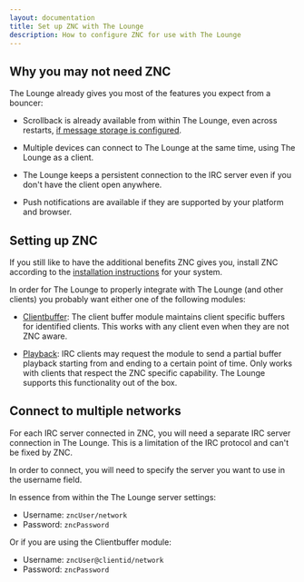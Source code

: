 ```yaml
---
layout: documentation
title: Set up ZNC with The Lounge
description: How to configure ZNC for use with The Lounge
---
```


## Why you may not need ZNC
The Lounge already gives you most of the features you expect from a bouncer:

- Scrollback is already available from within The Lounge, even across restarts, [if message storage is configured](/docs/configuration#messagestorage).

- Multiple devices can connect to The Lounge at the same time, using The Lounge as a client.

- The Lounge keeps a persistent connection to the IRC server even if you don't have the client open anywhere.

- Push notifications are available if they are supported by your platform and browser.

## Setting up ZNC
If you still like to have the additional benefits ZNC gives you, install ZNC according to the [installation instructions](https://wiki.ZNC.in/Installation) for your system.

In order for The Lounge to properly integrate with The Lounge (and other clients) you probably want either one of the following modules:

 - [Clientbuffer](https://wiki.znc.in/Clientbuffer): The client buffer module maintains client specific buffers for identified clients. This works with any client even when they are not ZNC aware.

 - [Playback](https://wiki.znc.in/Playback): IRC clients may request the module to send a partial buffer playback starting from and ending to a certain point of time. Only works with clients that respect the ZNC specific capability. The Lounge supports this functionality out of the box.

## Connect to multiple networks
For each IRC server connected in ZNC, you will need a separate IRC server connection in The Lounge.
This is a limitation of the IRC protocol and can't be fixed by ZNC.

In order to connect, you will need to specify the server you want to use in the username field.

In essence from within the The Lounge server settings:
- Username: `zncUser/network`
- Password: `zncPassword`

Or if you are using the Clientbuffer module:
- Username: `zncUser@clientid/network`
- Password: `zncPassword`
